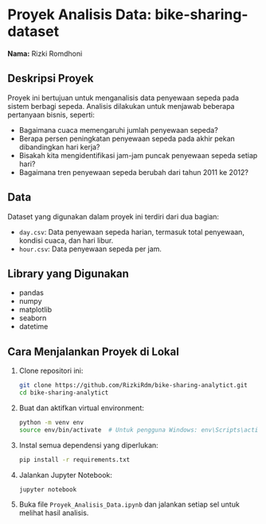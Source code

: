# Proyek Analisis Data: bike-sharing-dataset

**Nama:** Rizki Romdhoni  

## Deskripsi Proyek
Proyek ini bertujuan untuk menganalisis data penyewaan sepeda pada sistem berbagi sepeda. Analisis dilakukan untuk menjawab beberapa pertanyaan bisnis, seperti:
- Bagaimana cuaca memengaruhi jumlah penyewaan sepeda?
- Berapa persen peningkatan penyewaan sepeda pada akhir pekan dibandingkan hari kerja?
- Bisakah kita mengidentifikasi jam-jam puncak penyewaan sepeda setiap hari?
- Bagaimana tren penyewaan sepeda berubah dari tahun 2011 ke 2012?

## Data
Dataset yang digunakan dalam proyek ini terdiri dari dua bagian:
- `day.csv`: Data penyewaan sepeda harian, termasuk total penyewaan, kondisi cuaca, dan hari libur.
- `hour.csv`: Data penyewaan sepeda per jam.

## Library yang Digunakan
- pandas
- numpy
- matplotlib
- seaborn
- datetime

## Cara Menjalankan Proyek di Lokal
1. Clone repositori ini:
   ```bash
   git clone https://github.com/RizkiRdm/bike-sharing-analytict.git
   cd bike-sharing-analytict
   ```

2. Buat dan aktifkan virtual environment:
   ```bash
   python -m venv env
   source env/bin/activate  # Untuk pengguna Windows: env\Scripts\activate
   ```

3. Instal semua dependensi yang diperlukan:
   ```bash
   pip install -r requirements.txt
   ```

4. Jalankan Jupyter Notebook:
   ```bash
   jupyter notebook
   ```

5. Buka file `Proyek_Analisis_Data.ipynb` dan jalankan setiap sel untuk melihat hasil analisis.
